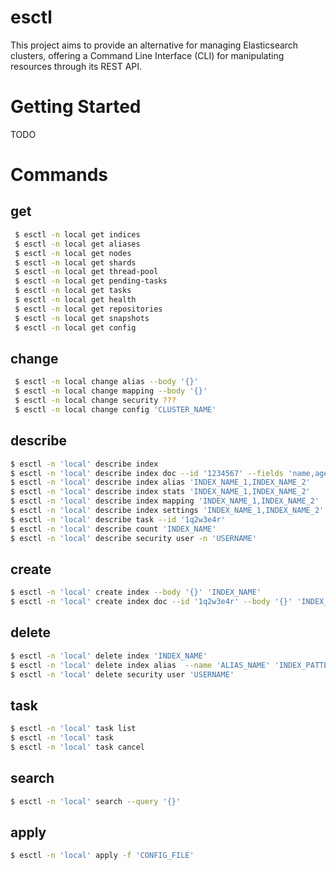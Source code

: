 # esctl

This project aims to provide an alternative for managing Elasticsearch clusters, offering a Command Line Interface (CLI) for manipulating resources through its REST API.

# Getting Started

TODO

# Commands

## get

```bash
 $ esctl -n local get indices
 $ esctl -n local get aliases
 $ esctl -n local get nodes
 $ esctl -n local get shards
 $ esctl -n local get thread-pool
 $ esctl -n local get pending-tasks
 $ esctl -n local get tasks
 $ esctl -n local get health
 $ esctl -n local get repositories
 $ esctl -n local get snapshots
 $ esctl -n local get config
```
## change

```bash
 $ esctl -n local change alias --body '{}'
 $ esctl -n local change mapping --body '{}'
 $ esctl -n local change security ???
 $ esctl -n local change config 'CLUSTER_NAME'
```

## describe

```bash
$ esctl -n 'local' describe index 
$ esctl -n 'local' describe index doc --id '1234567' --fields 'name,age' 'INDEX_NAME'
$ esctl -n 'local' describe index alias 'INDEX_NAME_1,INDEX_NAME_2'
$ esctl -n 'local' describe index stats 'INDEX_NAME_1,INDEX_NAME_2'
$ esctl -n 'local' describe index mapping 'INDEX_NAME_1,INDEX_NAME_2'
$ esctl -n 'local' describe index settings 'INDEX_NAME_1,INDEX_NAME_2'
$ esctl -n 'local' describe task --id '1q2w3e4r'
$ esctl -n 'local' describe count 'INDEX_NAME'
$ esctl -n 'local' describe security user -n 'USERNAME'
```

## create

```bash
$ esctl -n 'local' create index --body '{}' 'INDEX_NAME' 
$ esctl -n 'local' create index doc --id '1q2w3e4r' --body '{}' 'INDEX_NAME'
```

## delete

```bash
$ esctl -n 'local' delete index 'INDEX_NAME'
$ esctl -n 'local' delete index alias  --name 'ALIAS_NAME' 'INDEX_PATTERN'
$ esctl -n 'local' delete security user 'USERNAME'
```

## task

```bash
$ esctl -n 'local' task list 
$ esctl -n 'local' task 
$ esctl -n 'local' task cancel
```

## search

```bash
$ esctl -n 'local' search --query '{}'
```

## apply

```bash
$ esctl -n 'local' apply -f 'CONFIG_FILE'
```
